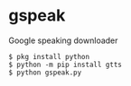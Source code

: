 # gspeak
Google speaking downloader

```
$ pkg install python
$ python -m pip install gtts
$ python gspeak.py
```
